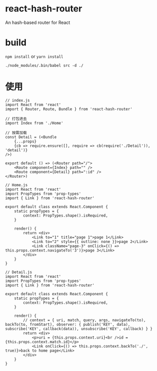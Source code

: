 # react-hash-router
An hash-based router for React

# build
`npm install` or `yarn install`

`./node_modules/.bin/babel src -d ./`

# 使用

	// index.js
	import React from 'react'
	import { Router, Route, Bundle } from 'react-hash-router'

	// 打包进去
	import Index from './Home'

	// 按需加载
	const Detail = (<Bundle
		{...props}
		{cb => require.ensure([], require => cb(require('./Detail')), 'detail')}
	/>)

	export default () => (<Router path="/">
		<Route component={Index} path="" />
		<Route component={Detail} path=":id" />
	</Router>)

	// Home.js
	import React from 'react'
	import PropTypes from 'prop-types'
	import { Link } from 'react-hash-router'

	export default class extends React.Component {
		static propTypes = {
			context: PropTypes.shape().isRequired,
		}

		render() {
			return <div>
				<Link to="1" title="page 1">page 1</Link>
				<Link to="2" style={{ outline: none }}>page 2</Link>
				<Link className="page-3" onClick={() => this.props.context.navigateTo('3')}>page 3</Link>
			</div>
		}
	}

	// Detail.js
	import React from 'react'
	import PropTypes from 'prop-types'
	import { Link } from 'react-hash-router'

	export default class extends React.Component {
		static propTypes = {
			context: PropTypes.shape().isRequired,
		}

		render() {
			// context = { uri, match, query, args, navigateTo(to), backTo(to, fromStart), observer: { publish('KEY', data), subscribe('KEY', callback(data)), unsubscribe('KEY', callback) } }
			return <div>
				<p>uri = {this.props.context.uri}<br />id = {this.props.context.match.id}</p>
				<Link onClick={() => this.props.context.backTo('./', true)}>back to home page</Link>
			</div>
		}
	}
